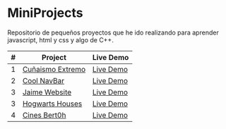 # MiniProjects
Repositorio de pequeños proyectos que he ido realizando para aprender javascript, html y css y algo de C++.

| #  | Project | Live Demo |
| ------------- | ------------- | ------------ |
| 1  | [Cuñaismo Extremo](https://github.com/Berto-e/MiniProjects/tree/main/Cu%C3%B1aismo%20Extremo)  | [Live Demo](https://mini-projects-bert0h.w3spaces.com/CunaismoExtremo.html) |
| 2  | [Cool NavBar](https://github.com/Berto-e/MiniProjects/tree/main/StickyBar)  | [Live Demo](https://mini-projects-bert0h.w3spaces.com/CoolNavbar.html) |
| 3  | [Jaime Website](https://github.com/Berto-e/MiniProjects/tree/main/Jaime%20Website)  | [Live Demo](https://mini-projects-bert0h.w3spaces.com/jaime.html) |
| 3  | [Hogwarts Houses](https://github.com/Berto-e/MiniProjects/tree/main/Hogwarts%20Houses)  | [Live Demo](https://github.com/Berto-e/MiniProjects/blob/main/Hogwarts%20Houses/hogwartHouse.zip) |
| 4  | [Cines Bert0h](https://github.com/Berto-e/MiniProjects/tree/main/Cines%20Bert0h)  | [Live Demo](https://mini-projects-bert0h.w3spaces.com/cine.html) |




